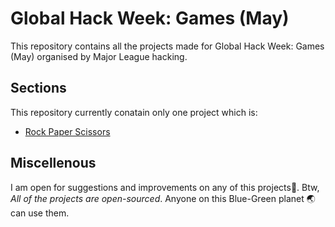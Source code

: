 # Global Hack Week: Games (May)
This repository contains all the projects made for Global Hack Week: Games (May) organised by Major League hacking.

## Sections
This repository currently conatain only one project which is:
- [Rock Paper Scissors]()

## Miscellenous
I am open for suggestions and improvements on any of this projects🙂.
Btw, *All of the projects are open-sourced*. Anyone on this Blue-Green planet 🌏 can use them.
